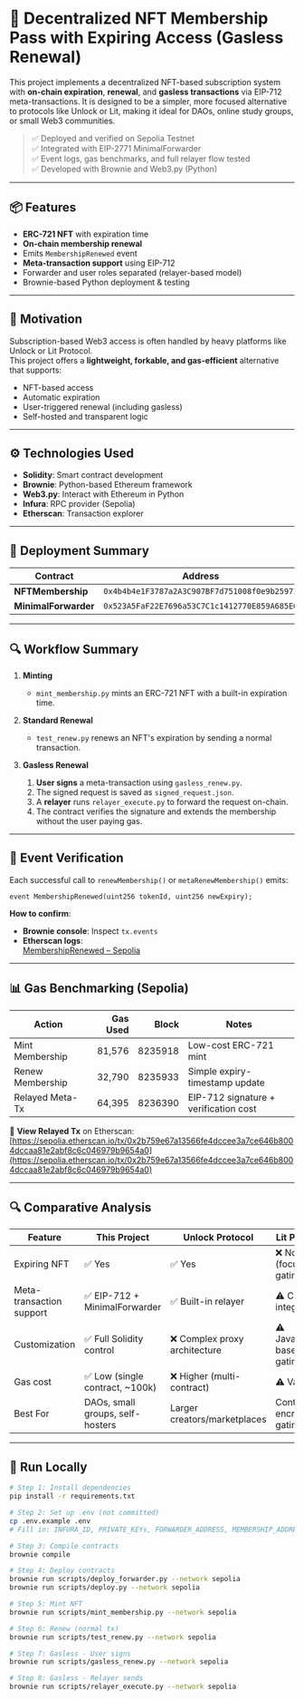 
# 🧾 Decentralized NFT Membership Pass with Expiring Access (Gasless Renewal)

This project implements a decentralized NFT-based subscription system with **on-chain expiration**, **renewal**, and **gasless transactions** via EIP-712 meta-transactions. It is designed to be a simpler, more focused alternative to protocols like Unlock or Lit, making it ideal for DAOs, online study groups, or small Web3 communities.

> ✅ Deployed and verified on Sepolia Testnet  
> ✅ Integrated with EIP-2771 MinimalForwarder  
> ✅ Event logs, gas benchmarks, and full relayer flow tested  
> ✅ Developed with Brownie and Web3.py (Python)

---

## 📦 Features

- **ERC-721 NFT** with expiration time
- **On-chain membership renewal**  
- Emits `MembershipRenewed` event  
- **Meta-transaction support** using EIP-712  
- Forwarder and user roles separated (relayer-based model)  
- Brownie-based Python deployment & testing  

---

## 🧠 Motivation

Subscription-based Web3 access is often handled by heavy platforms like Unlock or Lit Protocol.  
This project offers a **lightweight, forkable, and gas-efficient** alternative that supports:

- NFT-based access
- Automatic expiration
- User-triggered renewal (including gasless)
- Self-hosted and transparent logic

---

## ⚙️ Technologies Used

- **Solidity**: Smart contract development  
- **Brownie**: Python-based Ethereum framework  
- **Web3.py**: Interact with Ethereum in Python  
- **Infura**: RPC provider (Sepolia)  
- **Etherscan**: Transaction explorer  

---

## 🔗 Deployment Summary

| Contract         | Address                                             |
|------------------|-----------------------------------------------------|
| **NFTMembership**    | `0x4b4b4e1F3787a2A3C907BF7d751008f0e9b25971`       |
| **MinimalForwarder** | `0x523A5FaF22E7696a53C7C1c1412770E859A685E6`       |

---

## 🔍 Workflow Summary

1. **Minting**  
   - `mint_membership.py` mints an ERC-721 NFT with a built-in expiration time.

2. **Standard Renewal**  
   - `test_renew.py` renews an NFT's expiration by sending a normal transaction.

3. **Gasless Renewal**  
   1. **User signs** a meta-transaction using `gasless_renew.py`.  
   2. The signed request is saved as `signed_request.json`.  
   3. A **relayer** runs `relayer_execute.py` to forward the request on-chain.  
   4. The contract verifies the signature and extends the membership without the user paying gas.

---

## 🧪 Event Verification

Each successful call to `renewMembership()` or `metaRenewMembership()` emits:

```solidity
event MembershipRenewed(uint256 tokenId, uint256 newExpiry);
```

**How to confirm**:
- **Brownie console**: Inspect `tx.events`
- **Etherscan logs**:  
  [MembershipRenewed – Sepolia](https://sepolia.etherscan.io/tx/0x93404c7bf8429e12d4c3245435c75c58058781d26c252c8e946c8bcc1e335e3b)

---

## 📊 Gas Benchmarking (Sepolia)

| Action            | Gas Used | Block    | Notes                                 |
|-------------------|---------:|---------:|---------------------------------------|
| Mint Membership   |   81,576 | 8235918  | Low-cost ERC-721 mint                 |
| Renew Membership  |   32,790 | 8235933  | Simple expiry-timestamp update        |
| Relayed Meta-Tx   |   64,395 | 8236390  | EIP-712 signature + verification cost |

🔗 **View Relayed Tx** on Etherscan:  
[https://sepolia.etherscan.io/tx/0x2b759e67a13566fe4dccee3a7ce646b8004dccaa81e2abf8c6c046979b9654a0](https://sepolia.etherscan.io/tx/0x2b759e67a13566fe4dccee3a7ce646b8004dccaa81e2abf8c6c046979b9654a0)

---

## 🔍 Comparative Analysis

| Feature                  | **This Project**                 | **Unlock Protocol**           | **Lit Protocol**                     |
|--------------------------|----------------------------------|-------------------------------|---------------------------------------|
| Expiring NFT             | ✅ Yes                            | ✅ Yes                         | ❌ No (focus on gating)              |
| Meta-transaction support | ✅ EIP-712 + MinimalForwarder     | ✅ Built-in relayer            | ⚠️ Custom integration                |
| Customization            | ✅ Full Solidity control          | ❌ Complex proxy architecture  | ⚠️ JavaScript-based gating           |
| Gas cost                 | ✅ Low (single contract, ~100k)   | ❌ Higher (multi-contract)     | ⚠️ Varies                             |
| Best For                 | DAOs, small groups, self-hosters  | Larger creators/marketplaces  | Content encryption gating            |

---

## 🚀 Run Locally

```bash
# Step 1: Install dependencies
pip install -r requirements.txt

# Step 2: Set up .env (not committed)
cp .env.example .env
# Fill in: INFURA_ID, PRIVATE_KEYs, FORWARDER_ADDRESS, MEMBERSHIP_ADDRESS

# Step 3: Compile contracts
brownie compile

# Step 4: Deploy contracts
brownie run scripts/deploy_forwarder.py --network sepolia
brownie run scripts/deploy.py --network sepolia

# Step 5: Mint NFT
brownie run scripts/mint_membership.py --network sepolia

# Step 6: Renew (normal tx)
brownie run scripts/test_renew.py --network sepolia

# Step 7: Gasless - User signs
brownie run scripts/gasless_renew.py --network sepolia

# Step 8: Gasless - Relayer sends
brownie run scripts/relayer_execute.py --network sepolia

